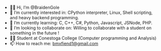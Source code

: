 - 👨‍💻 Hi, I’m @BraidenGole
- 👀 I’m currently interested in: CPython interpreter, Linux, Shell scripting, and heavy backend programming.
- 🌱 I’m currently learning: C, C++, C#, Python, Javascript, JSNode, PHP.
- 🙂 I’m looking to collaborate on: Willing to collaborate with a student on something in the future !
- 👨‍🏫 Student at Conestoga College (Computer programming and Analysis) 
- 📫 How to reach me: bmxfiend1@gmail.com


